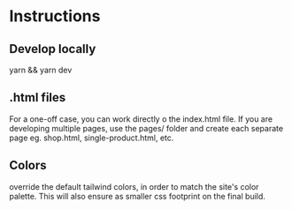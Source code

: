 # Instructions

## Develop locally

yarn && yarn dev

## .html files

For a one-off case, you can work directly o the index.html file. If you are developing multiple pages, use the pages/ folder and create each separate page eg. shop.html, single-product.html, etc.

## Colors 
override the default tailwind colors, in order to match the site's color palette. This will also ensure as smaller css footprint on the final build.